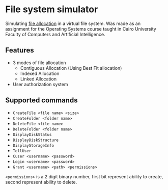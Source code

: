 # File system simulator

Simulating [file allocation](https://www.geeksforgeeks.org/file-allocation-methods/) in a virtual file system. Was made
as an assignment for the Operating Systems course taught  in Cairo University Faculty of Computers and Artificial 
Intelligence.

## Features

- 3 modes of file allocation
  - Contiguous Allocation (Using Best Fit allocation)
  - Indexed Allocation
  - Linked Allocation
- User authorization system

## Supported commands

- `CreateFile <file name> <size>`
- `CreateFolder <folder name>`
- `DeleteFile <file name>`
- `DeleteFolder <folder name>`
- `DisplayDiskStatus`
- `DisplayDiskStructure`
- `DisplayStorageInfo`
- `TellUser`
- `Cuser <username> <password>`
- `Login <username> <password>`
- `Grant <username> <path> <permissions>`

`<permissions>` is a 2 digit binary number, first bit represent ability to create, second represent ability to delete.